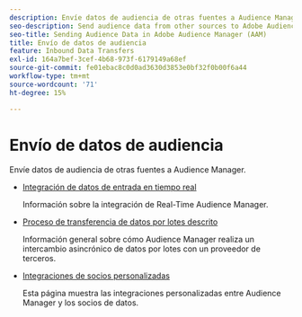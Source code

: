 ```yaml
---
description: Envíe datos de audiencia de otras fuentes a Audience Manager.
seo-description: Send audience data from other sources to Adobe Audience Manager (AAM).
seo-title: Sending Audience Data in Adobe Audience Manager (AAM)
title: Envío de datos de audiencia
feature: Inbound Data Transfers
exl-id: 164a7bef-3cef-4b68-973f-6179149a68ef
source-git-commit: fe01ebac8c0d0ad3630d3853e0bf32f0b00f6a44
workflow-type: tm+mt
source-wordcount: '71'
ht-degree: 15%

---
```


# Envío de datos de audiencia

Envíe datos de audiencia de otras fuentes a Audience Manager.

* [Integración de datos de entrada en tiempo real](/help/using/integration/sending-audience-data/real-time-data-integration/real-time-tech-specs.md)

  Información sobre la integración de Real-Time Audience Manager.

* [Proceso de transferencia de datos por lotes descrito](/help/using/integration/sending-audience-data/batch-data-transfer-explained/batch-data-transfer-explained.md)

  Información general sobre cómo Audience Manager realiza un intercambio asincrónico de datos por lotes con un proveedor de terceros.

* [Integraciones de socios personalizadas](/help/using/integration/sending-audience-data/custom-partner-integrations.md)

  Esta página muestra las integraciones personalizadas entre Audience Manager y los socios de datos.
